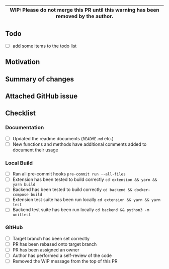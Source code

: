| WIP: Please do not merge this PR until this warning has been removed by the author. |
| ----------------------------------------------------------------------------------- |

## Todo

- [ ] add some items to the todo list

## Motivation

## Summary of changes

## Attached GitHub issue

## Checklist

<!-- If not applicable to this PR, the item can be checked, crossed out, or removed. -->
### Documentation
- [ ] Updated the readme documents (`README.md` etc.)
- [ ] New functions and methods have additional comments added to document their usage

### Local Build
- [ ] Ran all pre-commit hooks `pre-commit run --all-files`
- [ ] Extension has been tested to build correctly `cd extension && yarn && yarn build`
- [ ] Backend has been tested to build correctly `cd backend && docker-compose build`
- [ ] Extension test suite has been run locally `cd extension && yarn && yarn test`
- [ ] Backend test suite has been run locally `cd backend && python3 -m unittest`

### GitHub
- [ ] Target branch has been set correctly
- [ ] PR has been rebased onto target branch
- [ ] PR has been assigned an owner
- [ ] Author has performed a self-review of the code
- [ ] Removed the WIP message from the top of this PR
